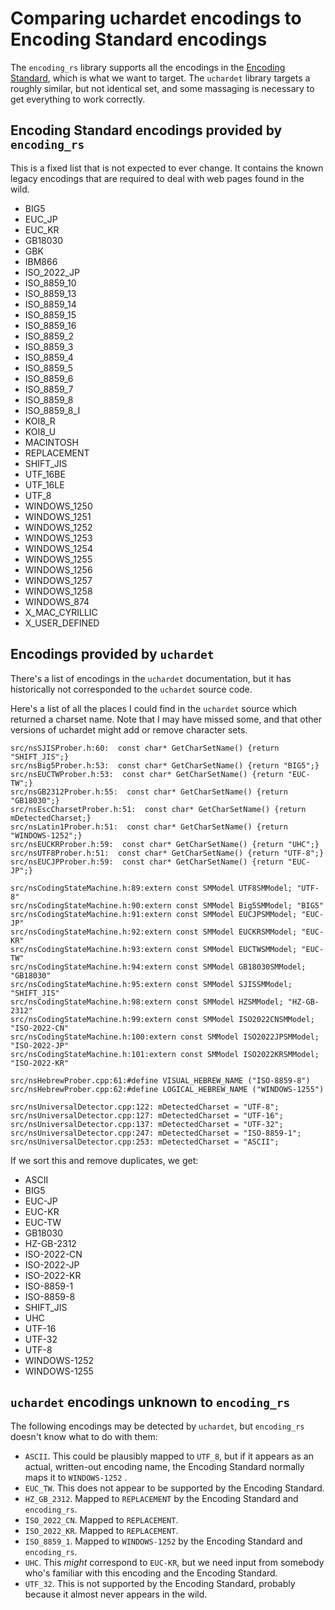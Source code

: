 # Comparing uchardet encodings to Encoding Standard encodings

The `encoding_rs` library supports all the encodings in
the [Encoding Standard][], which is what we want to target.  The `uchardet`
library targets a roughly similar, but not identical set, and some
massaging is necessary to get everything to work correctly.

[Encoding Standard]: https://www.w3.org/TR/encoding/

## Encoding Standard encodings provided by `encoding_rs`

This is a fixed list that is not expected to ever change.  It contains the
known legacy encodings that are required to deal with web pages found in
the wild.

- BIG5
- EUC_JP
- EUC_KR
- GB18030
- GBK
- IBM866
- ISO_2022_JP
- ISO_8859_10
- ISO_8859_13
- ISO_8859_14
- ISO_8859_15
- ISO_8859_16
- ISO_8859_2
- ISO_8859_3
- ISO_8859_4
- ISO_8859_5
- ISO_8859_6
- ISO_8859_7
- ISO_8859_8
- ISO_8859_8_I
- KOI8_R
- KOI8_U
- MACINTOSH
- REPLACEMENT
- SHIFT_JIS
- UTF_16BE
- UTF_16LE
- UTF_8
- WINDOWS_1250
- WINDOWS_1251
- WINDOWS_1252
- WINDOWS_1253
- WINDOWS_1254
- WINDOWS_1255
- WINDOWS_1256
- WINDOWS_1257
- WINDOWS_1258
- WINDOWS_874
- X_MAC_CYRILLIC
- X_USER_DEFINED

## Encodings provided by `uchardet`

There's a list of encodings in the `uchardet` documentation, but it has
historically not corresponded to the `uchardet` source code.

Here's a list of all the places I could find in the `uchardet` source which
returned a charset name.  Note that I may have missed some, and that other
versions of uchardet might add or remove character sets.

```
src/nsSJISProber.h:60:  const char* GetCharSetName() {return "SHIFT_JIS";}
src/nsBig5Prober.h:53:  const char* GetCharSetName() {return "BIG5";}
src/nsEUCTWProber.h:53:  const char* GetCharSetName() {return "EUC-TW";}
src/nsGB2312Prober.h:55:  const char* GetCharSetName() {return "GB18030";}
src/nsEscCharsetProber.h:51:  const char* GetCharSetName() {return mDetectedCharset;}
src/nsLatin1Prober.h:51:  const char* GetCharSetName() {return "WINDOWS-1252";}
src/nsEUCKRProber.h:59:  const char* GetCharSetName() {return "UHC";}
src/nsUTF8Prober.h:51:  const char* GetCharSetName() {return "UTF-8";}
src/nsEUCJPProber.h:59:  const char* GetCharSetName() {return "EUC-JP";}

src/nsCodingStateMachine.h:89:extern const SMModel UTF8SMModel; "UTF-8"
src/nsCodingStateMachine.h:90:extern const SMModel Big5SMModel; "BIG5"
src/nsCodingStateMachine.h:91:extern const SMModel EUCJPSMModel; "EUC-JP"
src/nsCodingStateMachine.h:92:extern const SMModel EUCKRSMModel; "EUC-KR"
src/nsCodingStateMachine.h:93:extern const SMModel EUCTWSMModel; "EUC-TW"
src/nsCodingStateMachine.h:94:extern const SMModel GB18030SMModel; "GB18030"
src/nsCodingStateMachine.h:95:extern const SMModel SJISSMModel; "SHIFT_JIS"
src/nsCodingStateMachine.h:98:extern const SMModel HZSMModel; "HZ-GB-2312"
src/nsCodingStateMachine.h:99:extern const SMModel ISO2022CNSMModel; "ISO-2022-CN"
src/nsCodingStateMachine.h:100:extern const SMModel ISO2022JPSMModel; "ISO-2022-JP"
src/nsCodingStateMachine.h:101:extern const SMModel ISO2022KRSMModel; "ISO-2022-KR"

src/nsHebrewProber.cpp:61:#define VISUAL_HEBREW_NAME ("ISO-8859-8")
src/nsHebrewProber.cpp:62:#define LOGICAL_HEBREW_NAME ("WINDOWS-1255")

src/nsUniversalDetector.cpp:122: mDetectedCharset = "UTF-8";
src/nsUniversalDetector.cpp:127: mDetectedCharset = "UTF-16";
src/nsUniversalDetector.cpp:137: mDetectedCharset = "UTF-32";
src/nsUniversalDetector.cpp:247: mDetectedCharset = "ISO-8859-1";
src/nsUniversalDetector.cpp:253: mDetectedCharset = "ASCII";
```

If we sort this and remove duplicates, we get:

- ASCII
- BIG5
- EUC-JP
- EUC-KR
- EUC-TW
- GB18030
- HZ-GB-2312
- ISO-2022-CN
- ISO-2022-JP
- ISO-2022-KR
- ISO-8859-1
- ISO-8859-8
- SHIFT_JIS
- UHC
- UTF-16
- UTF-32
- UTF-8
- WINDOWS-1252
- WINDOWS-1255

## `uchardet` encodings unknown to `encoding_rs`

The following encodings may be detected by `uchardet`, but `encoding_rs`
doesn't know what to do with them:

- `ASCII`.  This could be plausibly mapped to `UTF_8`, but if it appears as
  an actual, written-out encoding name, the Encoding Standard normally maps
  it to `WINDOWS-1252` .
- `EUC_TW`.  This does not appear to be supported by the Encoding Standard.
- `HZ_GB_2312`.  Mapped to `REPLACEMENT` by the Encoding Standard and
  `encoding_rs`.
- `ISO_2022_CN`.  Mapped to `REPLACEMENT`.
- `ISO_2022_KR`.  Mapped to `REPLACEMENT`.
- `ISO_8859_1`.  Mapped to `WINDOWS-1252` by the Encoding Standard and
  `encoding_rs`.
- `UHC`.  This _might_ correspond to `EUC-KR`, but we need input from
  somebody who's familiar with this encoding and the Encoding Standard.
- `UTF_32`.  This is not supported by the Encoding Standard, probably
  because it almost never appears in the wild.
